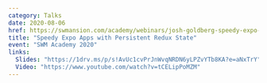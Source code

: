 ```yaml
---
category: Talks
date: 2020-08-06
href: https://swmansion.com/academy/webinars/josh-goldberg-speedy-expo-apps-with-persistent-redux-state
title: "Speedy Expo Apps with Persistent Redux State"
event: "SWM Academy 2020"
links:
  Slides: "https://1drv.ms/p/s!AvUc1cvPrJnWvqNRDN6yLPZvYTb8KA?e=aNxTrY"
  Video: "https://www.youtube.com/watch?v=tCELipPoMZM"
---
```

